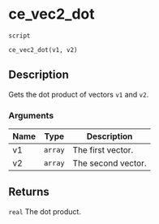 # ce_vec2_dot
`script`
```gml
ce_vec2_dot(v1, v2)
```

## Description
Gets the dot product of vectors `v1` and `v2`.

### Arguments
| Name | Type | Description |
| ---- | ---- | ----------- |
| v1 | `array` | The first vector. |
| v2 | `array` | The second vector. |

## Returns
`real` The dot product.